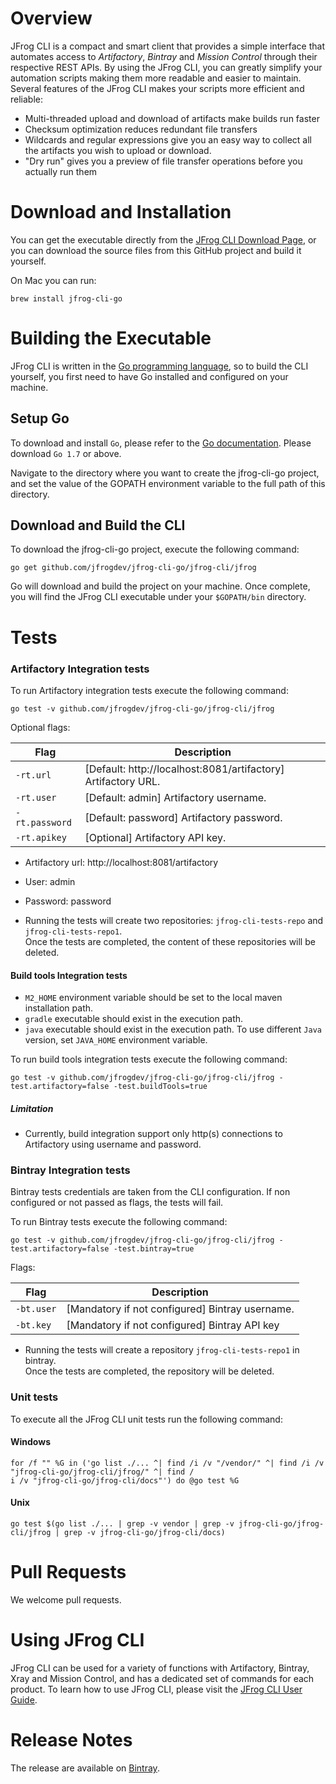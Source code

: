 # Overview
JFrog CLI is a compact and smart client that provides a simple interface that automates access to *Artifactory*, *Bintray* and *Mission Control* through their respective REST APIs.
By using the JFrog CLI, you can greatly simplify your automation scripts making them more readable and easier to maintain.
Several features of the JFrog CLI makes your scripts more efficient and reliable:

- Multi-threaded upload and download of artifacts make builds run faster
- Checksum optimization reduces redundant file transfers
- Wildcards and regular expressions give you an easy way to collect all the artifacts you wish to upload or download.
- "Dry run" gives you a preview of file transfer operations before you actually run them

# Download and Installation

You can get the executable directly from the [JFrog CLI Download Page](https://www.jfrog.com/getcli/), or you can download the source files from this GitHub project and build it yourself.

On Mac you can run:
````
brew install jfrog-cli-go
````

# Building the Executable

JFrog CLI is written in the [Go programming language](https://golang.org/), so to build the CLI yourself, you first need to have Go installed and configured on your machine.

## Setup Go

To download and install `Go`, please refer to the [Go documentation](https://golang.org/doc/install).
Please download `Go 1.7` or above.

Navigate to the directory where you want to create the jfrog-cli-go project, and set the value of the GOPATH environment variable to the full path of this directory.

## Download and Build the CLI

To download the jfrog-cli-go project, execute the following command:
````
go get github.com/jfrogdev/jfrog-cli-go/jfrog-cli/jfrog
````
Go will download and build the project on your machine. Once complete, you will find the JFrog CLI executable under your `$GOPATH/bin` directory.

# Tests

### Artifactory Integration tests
To run Artifactory integration tests execute the following command: 
````
go test -v github.com/jfrogdev/jfrog-cli-go/jfrog-cli/jfrog
````
Optional flags:

| Flag | Description |
| --- | --- |
| `-rt.url` | [Default: http://localhost:8081/artifactory] Artifactory URL. |
| `-rt.user` | [Default: admin] Artifactory username. |
| `-rt.password` | [Default: password] Artifactory password. |
| `-rt.apikey` | [Optional] Artifactory API key. |

* Artifactory url: http://localhost:8081/artifactory
* User: admin
* Password: password

* Running the tests will create two repositories: `jfrog-cli-tests-repo` and `jfrog-cli-tests-repo1`.<br/>
  Once the tests are completed, the content of these repositories will be deleted.
  
#### Build tools Integration tests
* `M2_HOME` environment variable should be set to the local maven installation path.
* `gradle` executable should exist in the execution path. 
* `java` executable should exist in the execution path. To use different `Java` version, set `JAVA_HOME` environment variable.


To run build tools integration tests execute the following command:
````
go test -v github.com/jfrogdev/jfrog-cli-go/jfrog-cli/jfrog -test.artifactory=false -test.buildTools=true
````
##### Limitation
* Currently, build integration support only http(s) connections to Artifactory using username and password.

### Bintray Integration tests
Bintray tests credentials are taken from the CLI configuration. If non configured or not passed as flags, the tests will fail.

To run Bintray tests execute the following command: 
````
go test -v github.com/jfrogdev/jfrog-cli-go/jfrog-cli/jfrog -test.artifactory=false -test.bintray=true
````
Flags:

| Flag | Description |
| --- | --- |
| `-bt.user` | [Mandatory if not configured] Bintray username. |
| `-bt.key` | [Mandatory if not configured] Bintray API key |

* Running the tests will create a repository `jfrog-cli-tests-repo1` in bintray.<br/>
  Once the tests are completed, the repository will be deleted.

### Unit tests
To execute all the JFrog CLI unit tests run the following command:
#### Windows
````
for /f "" %G in ('go list ./... ^| find /i /v "/vendor/" ^| find /i /v "jfrog-cli-go/jfrog-cli/jfrog/" ^| find /
i /v "jfrog-cli-go/jfrog-cli/docs"') do @go test %G
````

#### Unix
```
go test $(go list ./... | grep -v vendor | grep -v jfrog-cli-go/jfrog-cli/jfrog | grep -v jfrog-cli-go/jfrog-cli/docs)
```

# Pull Requests
We welcome pull requests.

# Using JFrog CLI
JFrog CLI can be used for a variety of functions with Artifactory, Bintray, Xray and Mission Control,
and has a dedicated set of commands for each product.
To learn how to use JFrog CLI, please visit the [JFrog CLI User Guide](https://www.jfrog.com/confluence/display/CLI/Welcome+to+JFrog+CLI).

# Release Notes
The release are available on [Bintray](https://bintray.com/jfrog/jfrog-cli-go/jfrog-cli-linux-amd64#release).